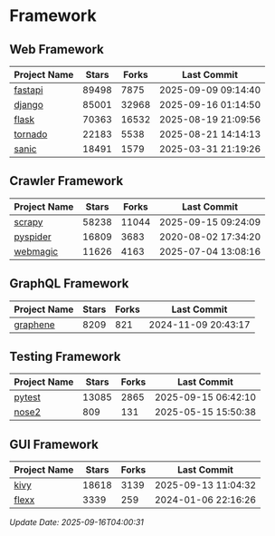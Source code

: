 # Framework

## Web Framework
| Project Name | Stars | Forks | Last Commit |
| ------------ | ----- | ----- | ----------- |
| [fastapi](https://github.com/fastapi/fastapi) | 89498 | 7875 | 2025-09-09 09:14:40 |
| [django](https://github.com/django/django) | 85001 | 32968 | 2025-09-16 01:14:50 |
| [flask](https://github.com/pallets/flask) | 70363 | 16532 | 2025-08-19 21:09:56 |
| [tornado](https://github.com/tornadoweb/tornado) | 22183 | 5538 | 2025-08-21 14:14:13 |
| [sanic](https://github.com/sanic-org/sanic) | 18491 | 1579 | 2025-03-31 21:19:26 |

## Crawler Framework
| Project Name | Stars | Forks | Last Commit |
| ------------ | ----- | ----- | ----------- |
| [scrapy](https://github.com/scrapy/scrapy) | 58238 | 11044 | 2025-09-15 09:24:09 |
| [pyspider](https://github.com/binux/pyspider) | 16809 | 3683 | 2020-08-02 17:34:20 |
| [webmagic](https://github.com/code4craft/webmagic) | 11626 | 4163 | 2025-07-04 13:08:16 |

## GraphQL Framework
| Project Name | Stars | Forks | Last Commit |
| ------------ | ----- | ----- | ----------- |
| [graphene](https://github.com/graphql-python/graphene) | 8209 | 821 | 2024-11-09 20:43:17 |

## Testing Framework
| Project Name | Stars | Forks | Last Commit |
| ------------ | ----- | ----- | ----------- |
| [pytest](https://github.com/pytest-dev/pytest) | 13085 | 2865 | 2025-09-15 06:42:10 |
| [nose2](https://github.com/nose-devs/nose2) | 809 | 131 | 2025-05-15 15:50:38 |

## GUI Framework
| Project Name | Stars | Forks | Last Commit |
| ------------ | ----- | ----- | ----------- |
| [kivy](https://github.com/kivy/kivy) | 18618 | 3139 | 2025-09-13 11:04:32 |
| [flexx](https://github.com/flexxui/flexx) | 3339 | 259 | 2024-01-06 22:16:26 |

*Update Date: 2025-09-16T04:00:31*